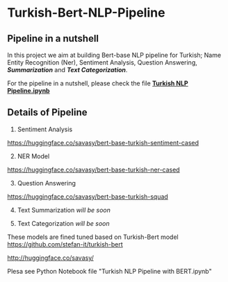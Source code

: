 # Turkish-Bert-NLP-Pipeline
## Pipeline in a nutshell
In this project we aim at building Bert-base NLP pipeline for Turkish;  Name Entity Recognition (Ner), Sentiment Analysis, Question Answering, _**Summarization**_ and _**Text Categorization**_.

For the pipeline in a nutshell, please check the file [**Turkish NLP Pipeline.ipynb**](https://github.com/savasy/Turkish-Bert-NLP-Pipeline/blob/master/Turkish%20NLP%20Pipeline.ipynb)

## Details of Pipeline

1. Sentiment Analysis

https://huggingface.co/savasy/bert-base-turkish-sentiment-cased

2. NER Model

https://huggingface.co/savasy/bert-base-turkish-ner-cased

3. Question Answering

https://huggingface.co/savasy/bert-base-turkish-squad

4. Text Summarization
_will be soon_

5. Text Categorization
_will be soon_


These models are fined tuned based on Turkish-Bert model
https://github.com/stefan-it/turkish-bert

http://huggingface.co/savasy/

Plesa see Python Notebook file "Turkish NLP Pipeline with BERT.ipynb"
